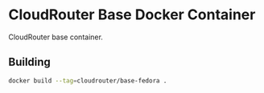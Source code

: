 # CloudRouter Base Docker Container
CloudRouter base container.

## Building
```sh
docker build --tag=cloudrouter/base-fedora .
```
